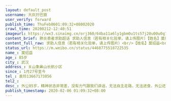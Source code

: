 ```yaml
---
layout: default_post
username: 大灰拧巴狼
user_verify: forward
publish_time: ThuFeb0601:09:32+08002020
crawl_time: 20200212-12:40:51
imageurl: https://wx3.sinaimg.cn/orj360/64ba11a6ly1gbm0u1ts57j20u00u0q7s.jpg,https://wx2.sinaimg.cn/orj360/64ba11a6ly1gbm0tzz5euj20ta0ta78h.jpg
content_brief: 肺炎患者求助超话 求助人信息（若有相关化验单，请上传图片）【姓名】莫绍益【年龄】85岁【所在城市】武汉【所在小区、社区】关山象鼻山长航小区【患病时间】1月27号至今【联系方式】袁玲 13667173856【其他紧急联系人】【病情描述】 外公85岁，精神状态非常差，没有力气跟我们讲话，无法 ...全文
content_full_raw: 求助人信息（若有相关化验单，请上传图片）<br/>【姓名】莫绍益<br/>【年龄】85岁<br/>【所在城市】武汉<br/>【所在小区、社区】关山象鼻山长航小区<br/>【患病时间】1月27号至今<br/>【联系方式】袁玲13667173856<br/>【其他紧急联系人】<br/>【病情描述】外公85岁，精神状态非常差，没有力气跟我们讲话，无法自主走路，无法进食，外公还有冠心病。1月27号开始低烧，吃过莲花清瘟和阿莫西林，到2月4号退烧。CT片显示肺纹理清晰，没有白肺症状。在三医院光谷院区核酸检测阴性。但是精神状态至今非常差，身体很弱。社区医院发现冠状病毒肺炎病例被封了，三医院没有床位也无法收治。家里还有80岁外婆。求助有资源医院收治外公
status_url: https://m.weibo.cn/status/4468775518722535
name_: 莫绍益
age_: 85岁
city_: 武汉
address_: 关山象鼻山长航小区
since_: 1月27号至今
tel_: 袁玲13667173856
tel2_: 
desc_: 外公85岁，精神状态非常差，没有力气跟我们讲话，无法自主走路，无法进食，外公还有冠心病。1月27号开始低烧，吃过莲花清瘟和阿莫西林，到2月4号退烧。CT片显示肺纹理清晰，没有白肺症状。在三医院光谷院区核酸检测阴性。但是精神状态至今非常差，身体很弱。社区医院发现冠状病毒肺炎病例被封了，三医院没有床位也无法收治。家里还有80岁外婆。求助有资源医院收治外公
publish_timestamp: 2020-02-06 01:09:32+08:00
---
```


